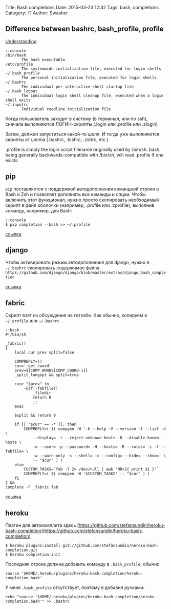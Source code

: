  Title: Bash completions
Date: 2015-03-23 12:32
Tags: bash, completions
Category: IT
Author: Swasher

Difference between bashrc, bash_profile, profile
--------------------------------------------------

[Understanding](http://stackoverflow.com/questions/415403/whats-the-difference-between-bashrc-bash-profile-and-environment)

    ::console
    /bin/bash
           The bash executable
    /etc/profile
           The systemwide initialization file, executed for login shells
    ~/.bash_profile
           The personal initialization file, executed for login shells
    ~/.bashrc
           The individual per-interactive-shell startup file
    ~/.bash_logout
           The individual login shell cleanup file, executed when a login shell exits
    ~/.inputrc
           Individual readline initialization file

Когда пользователь заходит в систему (в терминал, или по ssh), сначала выполняются ЛОГИН-скрипты
(.login или .profile или .zlogin)

Затем, должен запуститься какой-то шелл. И тогда уже выполняются скрипты от шелла (.bashrc, .tcshrc, .zshrc, etc.)

.profile is simply the login script filename originally used by /bin/sh. 
bash, being generally backwards-compatible with /bin/sh, will read .profile if one exists.


pip
----------------------

`pip` поставляется с поддержкой автодополнения командной строки в Bash и Zsh и позволяет дополнять все команды и опции. 
Чтобы включить этот функционал, нужно просто скопировать необходимый скрипт в файл оболочки (например, .profile или .zprofile), 
выполнив команду, например, для Bash:

    ::console
    $ pip completion --bash >> ~/.profile

[ссылка](http://pip.readthedocs.org/en/0.6.1/#command-line-completion)
    
django
-------------------------

Чтобы активировать режим автодополнения для django, нужно в `~/.bashrc` скопировать содержимое файла
`https://github.com/django/django/blob/master/extras/django_bash_completion`

[ссылка](https://docs.djangoproject.com/en/dev/ref/django-admin/#bash-completion)

fabric
---------------------------

Скрипт взят из обсуждения на гитхабе. Как обычно, копируем в `~/.profile` или `~/.bashrc` 

    ::bash
    #!/bin/sh

    _fabric()
    {
        local cur prev split=false
     
        COMPREPLY=()
        cur=`_get_cword`
        prev=${COMP_WORDS[COMP_CWORD-1]}
        _split_longopt && split=true
     
        case "$prev" in
            -@(f|-fabfile))
                _filedir
                return 0
                ;;
        esac
     
        $split && return 0
     
        if [[ "$cur" == -* ]]; then
            COMPREPLY=( $( compgen -W '-h --help -V --version -l --list -d \
                --display= -r --reject-unknown-hosts -D --disable-known-hosts \
                -u --user= -p --password= -H --hosts= -R --roles= -i -f --fabfile= \
                -w --warn-only -s --shell= -c --config= --hide= --show=' \
                -- "$cur" ) )
        else
            CUSTOM_TASKS=`fab -l 2> /dev/null | awk 'NR>2{ print $1 }'`
            COMPREPLY=( $( compgen -W '$CUSTOM_TASKS' -- "$cur" ) )
        fi
    } &&
    complete -F _fabric fab

[ссылка](https://github.com/fabric/fabric/issues/6)


heroku
----------------------------

Плагин для автокомплита здесь [https://github.com/stefansundin/heroku-bash-completion](https://github.com/stefansundin/heroku-bash-completion)

    $ heroku plugins:install git://github.com/stefansundin/heroku-bash-completion.git
    $ heroku completion:init

Последняя строка должна добавить команду в `.bash_profile`, обычно

    source '$HOME/.heroku/plugins/heroku-bash-completion/heroku-completion.bash'

У меня `.bash_profile` отсутствует, поэтому я добавил ручками:

    echo "source '$HOME/.heroku/plugins/heroku-bash-completion/heroku-completion.bash'" >> .bashrc